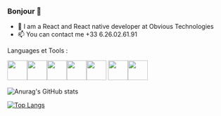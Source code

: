 ### Bonjour 👋

- 🌱 I am a React and React native developer at Obvious Technologies
- 📫 You can contact me +33 6.26.02.61.91


Languages et Tools :

<img width='45px' src="https://cdn.jsdelivr.net/gh/devicons/devicon/icons/javascript/javascript-original.svg" /><img width='45px' src="https://cdn.jsdelivr.net/gh/devicons/devicon/icons/typescript/typescript-original.svg" /><img width='45px' src="https://cdn.jsdelivr.net/gh/devicons/devicon/icons/react/react-original.svg" /><img width='45px' src="https://cdn.jsdelivr.net/gh/devicons/devicon/icons/redux/redux-original.svg" /><img width='45px' src="https://cdn.jsdelivr.net/gh/devicons/devicon/icons/nodejs/nodejs-original.svg" /> 
 <img width='45px' src="https://cdn.jsdelivr.net/gh/devicons/devicon/icons/mongodb/mongodb-original-wordmark.svg" /><img width='45px' src="https://cdn.jsdelivr.net/gh/devicons/devicon/icons/gatsby/gatsby-original.svg" />

          
          
          


![Anurag's GitHub stats](https://github-readme-stats.vercel.app/api?username=juliennoel&show_icons=true&theme=default)

[![Top Langs](https://github-readme-stats.vercel.app/api/top-langs/?username=juliennoel&layout=compact)](https://github.com/anuraghazra/github-readme-stats)







<!--
**JulienNoel/juliennoel** is a ✨ _special_ ✨ repository because its `README.md` (this file) appears on your GitHub profile.

Here are some ideas to get you started:

- 🌱 Je suis développeur React native
- 📫 Vous pouvez me contacter au 06.26.02.61.91

-->

